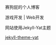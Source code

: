 赛狗屁的个人博客

游戏开发 | Web开发

网站使用Jekyll-Yat主题

[jekyll-theme-yat](https://github.com/jeffreytse/jekyll-theme-yat)
